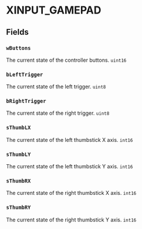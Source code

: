 # XINPUT_GAMEPAD

## Fields

### `wButtons`

The current state of the controller buttons. `uint16`

### `bLeftTrigger`

The current state of the left trigger. `uint8`

### `bRightTrigger`

The current state of the right trigger. `uint8`

### `sThumbLX`

The current state of the left thumbstick X axis. `int16`

### `sThumbLY`

The current state of the left thumbstick Y axis. `int16`

### `sThumbRX`

The current state of the right thumbstick X axis. `int16`

### `sThumbRY`

The current state of the right thumbstick Y axis. `int16`